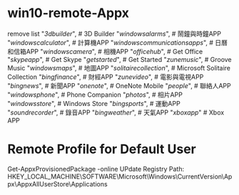 # win10-remote-Appx
remove list
"*3dbuilder*",	# 3D Builder
"*windowsalarms*",	# 鬧鐘與時鐘APP
"*windowscalculator*",	# 計算機APP
"*windowscommunicationsapps*",	# 日曆和信箱APP
"*windowscamera*",	# 相機APP
"*officehub*",	# Get Office
"*skypeapp*",	# Get Skype
"*getstarted*",	# Get Started
"*zunemusic*",	# Groove Music
"*windowsmaps*",	# 地圖APP
"*solitairecollection*",	# Microsoft Solitaire Collection
"*bingfinance*",	# 財經APP
"*zunevideo*",	# 電影與電視APP
"*bingnews*",	# 新聞APP
"*onenote*",	# OneNote Mobile
"*people*",	# 聯絡人APP
"*windowsphone*",	# Phone Companion
"*photos*",	# 相片APP
"*windowsstore*",	# Windows Store
"*bingsports*",	# 運動APP
"*soundrecorder*",	# 錄音APP
"*bingweather*",	# 天氣APP
"*xboxapp*"	# Xbox APP

# Remote Profile for Default User
Get-AppxProvisionedPackage -online
UPdate Registry Path: HKEY_LOCAL_MACHINE\SOFTWARE\Microsoft\Windows\CurrentVersion\Appx\AppxAllUserStore\Applications
